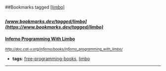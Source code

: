 ##Bookmarks tagged [[limbo]](https://www.bookmarks.dev?q=[limbo])

_<sup><sup>[www.bookmarks.dev/tagged/limbo](https://www.bookmarks.dev/tagged/limbo)</sup></sup>_
---
#### [Inferno Programming With Limbo](http://doc.cat-v.org/inferno/books/inferno_programming_with_limbo/)
_<sup>http://doc.cat-v.org/inferno/books/inferno_programming_with_limbo/</sup>_

* **tags**: [free-programming-books](../tagged/free-programming-books.md), [limbo](../tagged/limbo.md)
---

